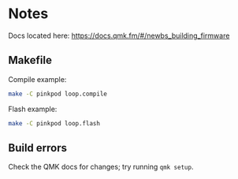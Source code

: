 # Notes

Docs located here:
https://docs.qmk.fm/#/newbs_building_firmware

## Makefile

Compile example:

```bash
make -C pinkpod loop.compile
```

Flash example:

```bash
make -C pinkpod loop.flash
```

## Build errors

Check the QMK docs for changes; try running `qmk setup`.
